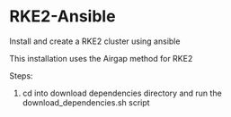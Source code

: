 # RKE2-Ansible
Install and create a RKE2 cluster using ansible

This installation uses the Airgap method for RKE2

Steps:
1. cd into download dependencies directory and run the download_dependencies.sh script
